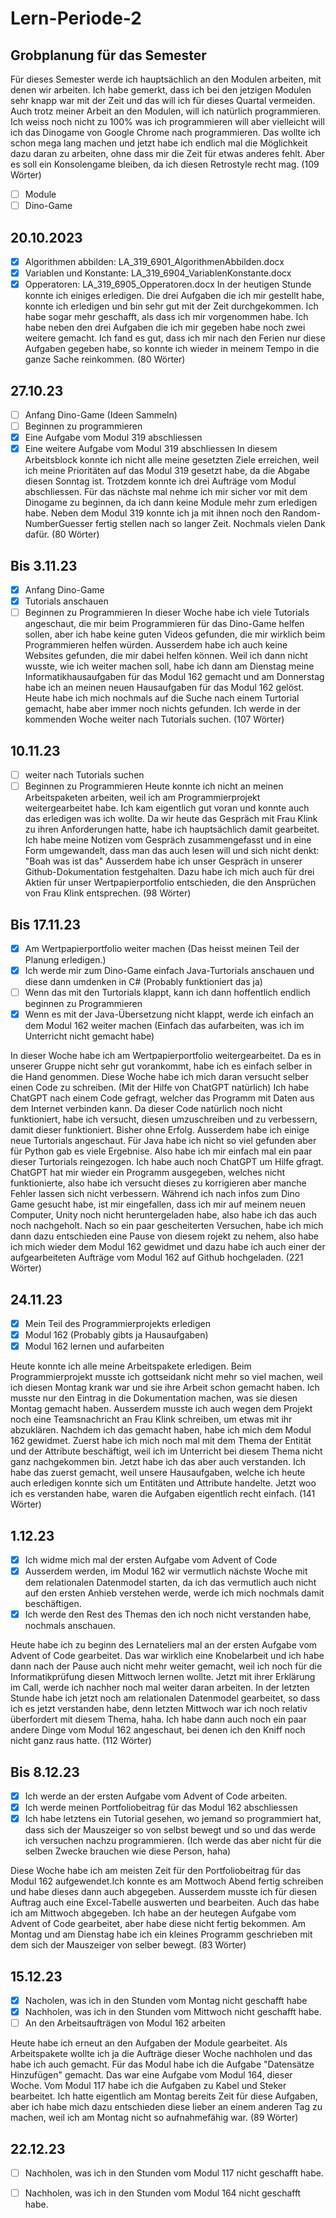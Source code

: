# Lern-Periode-2

## Grobplanung für das Semester
Für dieses Semester werde ich hauptsächlich an den Modulen arbeiten, mit denen wir arbeiten. Ich habe gemerkt, dass ich bei den jetzigen Modulen sehr knapp war mit der Zeit und das will ich für dieses Quartal vermeiden. Auch trotz meiner Arbeit an den Modulen, will ich natürlich programmieren. Ich weiss noch nicht zu 100% was ich programmieren will aber vielleicht will ich das Dinogame von Google Chrome nach programmieren. Das wollte ich schon mega lang machen und jetzt habe ich endlich mal die Möglichkeit dazu daran zu arbeiten, ohne dass mir die Zeit für etwas anderes fehlt. Aber es soll ein Konsolengame bleiben, da ich diesen Retrostyle recht mag. (109 Wörter) 
 - [ ] Module
 - [ ] Dino-Game
## 20.10.2023
 - [x] Algorithmen abbilden: LA_319_6901_AlgorithmenAbbilden.docx
 - [x] Variablen und Konstante: LA_319_6904_VariablenKonstante.docx
 - [x] Opperatoren: LA_319_6905_Opperatoren.docx
In der heutigen Stunde konnte ich einiges erledigen. Die drei Aufgaben die ich mir gestellt habe, konnte ich erledigen und bin sehr gut mit der Zeit durchgekommen. Ich habe sogar mehr geschafft, als dass ich mir vorgenommen habe. Ich habe neben den drei Aufgaben die ich mir gegeben habe noch zwei weitere gemacht. Ich fand es gut, dass ich mir nach den Ferien nur diese Aufgaben gegeben habe, so konnte ich wieder in meinem Tempo in die ganze Sache reinkommen. (80 Wörter)

## 27.10.23
 - [ ] Anfang Dino-Game (Ideen Sammeln)
 - [ ] Beginnen zu programmieren
 - [x] Eine Aufgabe vom Modul 319 abschliessen
 - [x] Eine weitere Aufgabe vom Modul 319 abschliessen
In diesem Arbeitsblock konnte ich nicht alle meine gesetzten Ziele erreichen, weil ich meine Prioritäten auf das Modul 319 gesetzt habe, da die Abgabe diesen Sonntag ist. Trotzdem konnte ich drei Aufträge vom Modul abschliessen. Für das nächste mal nehme ich mir sicher vor mit dem Dinogame zu beginnen, da ich dann keine Module mehr zum erledigen habe. Neben dem Modul 319 konnte ich ja mit ihnen noch den Random-NumberGuesser fertig stellen nach so langer Zeit. Nochmals vielen Dank dafür. (80 Wörter) 

## Bis 3.11.23
 - [x] Anfang Dino-Game 
 - [x] Tutorials anschauen
 - [ ] Beginnen zu Programmieren
In dieser Woche habe ich viele Tutorials angeschaut, die mir beim Programmieren für das Dino-Game helfen sollen, aber ich habe keine guten Videos gefunden, die mir wirklich beim Programmieren helfen würden. Ausserdem habe ich auch keine Websites gefunden, die mir dabei helfen können. Weil ich dann nicht wusste, wie ich weiter machen soll, habe ich dann am Dienstag meine Informatikhausaufgaben für das Modul 162 gemacht und am Donnerstag habe ich an meinen neuen Hausaufgaben für das Modul 162 gelöst. Heute habe ich mich nochmals auf die Suche nach einem Turtorial gemacht, habe aber immer noch nichts gefunden. Ich werde in der kommenden Woche weiter nach Tutorials suchen. (107 Wörter)

## 10.11.23
 - [ ] weiter nach Tutorials suchen
 - [ ] Beginnen zu Programmieren
Heute konnte ich nicht an meinen Arbeitspaketen arbeiten, weil ich am Programmierprojekt weitergearbeitet habe. Ich kam eigentlich gut voran und konnte auch das erledigen was ich wollte. Da wir heute das Gespräch mit Frau Klink zu ihren Anforderungen hatte, habe ich hauptsächlich damit gearbeitet. Ich habe meine Notizen vom Gespräch zusammengefasst und in eine Form umgewandelt, dass man das auch lesen will und sich nicht denkt: "Boah was ist das" Ausserdem habe ich unser Gespräch in unserer Github-Dokumentation festgehalten. Dazu habe ich mich auch für drei Aktien für unser Wertpapierportfolio entschieden, die den Ansprüchen von Frau Klink entsprechen. (98 Wörter)

## Bis 17.11.23
 - [x] Am Wertpapierportfolio weiter machen (Das heisst meinen Teil der Planung erledigen.)
 - [x] Ich werde mir zum Dino-Game einfach Java-Turtorials anschauen und diese dann umdenken in C# (Probably funktioniert das ja)
 - [ ] Wenn das mit den Turtorials klappt, kann ich dann hoffentlich endlich beginnen zu Programmieren
 - [x] Wenn es mit der Java-Übersetzung nicht klappt, werde ich einfach an dem Modul 162 weiter machen (Einfach das aufarbeiten, was ich im Unterricht nicht gemacht habe)

In dieser Woche habe ich am Wertpapierportfolio weitergearbeitet. Da es in unserer Gruppe nicht sehr gut vorankommt, habe ich es einfach selber in die Hand genommen. Diese Woche habe ich mich daran versucht selber einen Code zu schreiben. (Mit der Hilfe von ChatGPT natürlich) Ich habe ChatGPT nach einem Code gefragt, welcher das Programm mit Daten aus dem Internet verbinden kann. Da dieser Code natürlich noch nicht funktioniert, habe ich versucht, diesen umzuschreiben und zu verbessern, damit dieser funktioniert. Bisher ohne Erfolg. Ausserdem habe ich einige neue Turtorials angeschaut. Für Java habe ich nicht so viel gefunden aber für Python gab es viele Ergebnise. Also habe ich mir einfach mal ein paar dieser Turtorials reingezogen. Ich habe auch noch ChatGPT um Hilfe gfragt. ChatGPT hat mir wieder ein Programm ausgegeben, welches nicht funktionierte, also habe ich versucht dieses zu korrigieren aber manche Fehler lassen sich nicht verbessern. Während ich nach infos zum Dino Game gesucht habe, ist mir eingefallen, dass ich mir auf meinem neuen Computer, Unity noch nicht heruntergeladen habe, also habe ich das auch noch nachgeholt. Nach so ein paar gescheiterten Versuchen, habe ich mich dann dazu entschieden eine Pause von diesem rojekt zu nehem, also habe ich mich wieder dem Modul 162 gewidmet und dazu habe ich auch einer der aufgearbeiteten Aufträge vom Modul 162 auf Github hochgeladen.   (221 Wörter)


## 24.11.23
 - [x] Mein Teil des Programmierprojekts erledigen
 - [x] Modul 162 (Probably gibts ja Hausaufgaben)
 - [x] Modul 162 lernen und aufarbeiten

Heute konnte ich alle meine Arbeitspakete erledigen. Beim Programmierprojekt musste ich gottseidank nicht mehr so viel machen, weil ich diesen Montag krank war und sie ihre Arbeit schon gemacht haben. Ich musste nur den Eintrag in die Dokumentation machen, was sie diesen Montag gemacht haben. Ausserdem musste ich auch wegen dem Projekt noch eine Teamsnachricht an Frau Klink schreiben, um etwas mit ihr abzuklären. Nachdem ich das gemacht haben, habe ich mich dem Modul 162 gewidmet. Zuerst habe ich mich noch mal mit dem Thema der Entität und der Attribute beschäftigt, weil ich im Unterricht bei diesem Thema nicht ganz nachgekommen bin. Jetzt habe ich das aber auch verstanden. Ich habe das zuerst gemacht, weil unsere Hausaufgaben, welche ich heute auch erledigen konnte sich um Entitäten und Attribute handelte. Jetzt woo ich es verstanden habe, waren die Aufgaben eigentlich recht einfach. (141 Wörter)
  

## 1.12.23
 - [x] Ich widme mich mal der ersten Aufgabe vom Advent of Code
 - [x] Ausserdem werden, im Modul 162 wir vermutlich nächste Woche mit dem relationalen Datenmodel starten, da ich das vermutlich auch nicht auf den ersten Anhieb verstehen werde, werde ich mich nochmals         damit beschäftigen.
 - [x] Ich werde den Rest des Themas den ich noch nicht verstanden habe, nochmals anschauen.

Heute habe ich zu beginn des Lernateliers mal an der ersten Aufgabe vom Advent of Code gearbeitet. Das war wirklich eine Knobelarbeit und ich habe dann nach der Pause auch nicht mehr weiter gemacht, weil ich noch für die Informatikprüfung diesen Mittwoch lernen wollte. Jetzt mit ihrer Erklärung im Call, werde ich nachher noch mal weiter daran arbeiten. In der letzten Stunde habe ich jetzt noch am relationalen Datenmodel gearbeitet, so dass ich es jetzt verstanden habe, denn letzten Mittwoch war ich noch relativ überfordert mit diesem Thema, haha. Ich habe dann auch noch ein paar andere Dinge vom Modul 162 angeschaut, bei denen ich den Kniff noch nicht ganz raus hatte. (112 Wörter)

## Bis 8.12.23
  - [x] Ich werde an der ersten Aufgabe vom Advent of Code arbeiten.
  - [x] Ich werde meinen Portfoliobeitrag für das Modul 162 abschliessen
  - [x] Ich habe letztens ein Tutorial gesehen, wo jemand so programmiert hat, dass sich der Mauszeiger so von selbst bewegt und so und das werde ich versuchen nachzu programmieren. (Ich werde das aber            nicht für die selben Zwecke brauchen wie diese Person, haha)

Diese Woche habe ich am meisten Zeit für den Portfoliobeitrag für das Modul 162 aufgewendet.Ich konnte es am Mottwoch Abend fertig schreiben und habe dieses dann auch abgegeben. Ausserdem musste ich für diesen Auftrag auch eine Excel-Tabelle auswerten und bearbeiten. Auch das habe ich am Mittwoch abgegeben. Ich habe an der heutegen Aufgabe vom Advent of Code gearbeitet, aber habe diese nicht fertig bekommen. Am Montag und am Dienstag habe ich ein kleines Programm geschrieben mit dem sich der Mauszeiger von selber bewegt. (83 Wörter)

## 15.12.23
  - [x] Nacholen, was ich in den Stunden vom Montag nicht geschafft habe
  - [x] Nachholen, was ich in den Stunden vom Mittwoch nicht geschafft habe.
  - [ ] An den Arbeitsaufträgen von Modul 162 arbeiten

Heute habe ich erneut an den Aufgaben der Module gearbeitet. Als Arbeitspakete wollte ich ja die Aufträge dieser Woche nachholen und das habe ich auch gemacht. Für das Modul habe ich die Aufgabe "Datensätze Hinzufügen" gemacht. Das war eine Aufgabe vom Modul 164, dieser Woche. Vom Modul 117 habe ich die Aufgaben zu Kabel und Steker bearbeitet. Ich hatte eigentlich am Montag bereits Zeit für diese Aufgaben, aber ich habe mich dazu entschieden diese lieber an einem anderen Tag zu machen, weil ich am Montag nicht so aufnahmefähig war. (89 Wörter)

## 22.12.23
 - [ ] Nachholen, was ich in den Stunden vom Modul 117 nicht geschafft habe.
 - [ ] Nachholen, was ich in den Stunden vom Modul 164 nicht geschafft habe. 
  
  

